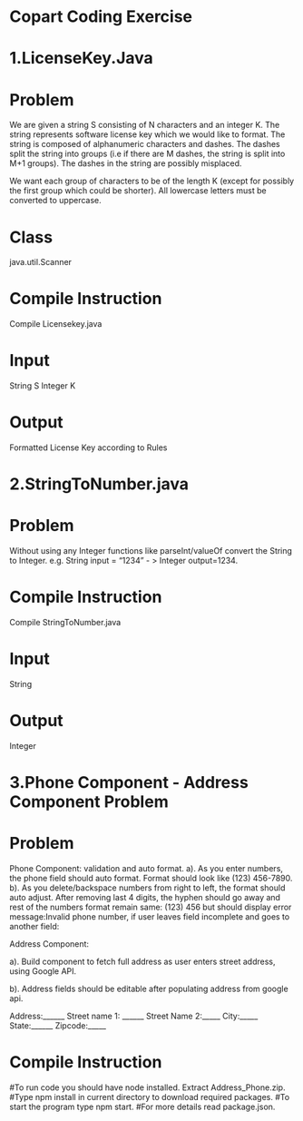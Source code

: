 # Copart Coding Exercise

# 1.LicenseKey.Java

# Problem
We are given a string S consisting of N characters and an integer K. The string represents software license key which we would like to format. The string is composed of alphanumeric characters and dashes. The dashes split the string into groups (i.e if there are M dashes, the string is split into M+1 groups). The dashes in the string are possibly misplaced.

We want each group of characters to be of the length K (except for possibly the first group which could be shorter). All lowercase letters must be converted to uppercase.

# Class
java.util.Scanner

# Compile Instruction
Compile Licensekey.java

# Input
String S
Integer K

# Output
Formatted License Key according to Rules


# 2.StringToNumber.java

# Problem
Without using any Integer functions like parseInt/valueOf convert the String to Integer. e.g. String input = “1234” - > Integer output=1234.

# Compile Instruction
Compile StringToNumber.java

# Input
String

# Output
Integer

# 3.Phone Component - Address Component Problem

# Problem
Phone Component: validation and auto format. a). As you enter numbers, the phone field should auto format. Format should look like (123) 456-7890. b). As you delete/backspace numbers from right to left, the format should auto adjust. After removing last 4 digits, the hyphen should go away and rest of the numbers format remain same: (123) 456 but should display error message:Invalid phone number, if user leaves field incomplete and goes to another field:

Address Component:

a). Build component to fetch full address as user enters street address, using Google API.

b). Address fields should be editable after populating address from google api.

Address:______ Street name 1: ______ Street Name 2:_____ City:_____ State:______ Zipcode:_____

# Compile Instruction
#To run code you should have node installed. Extract Address_Phone.zip.
#Type npm install in current directory to download required packages.
#To start the program type npm start.
#For more details read package.json.
